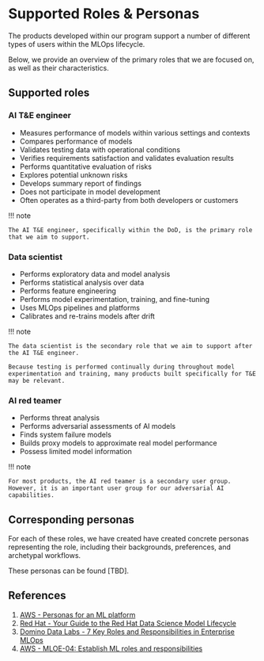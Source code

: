 # Supported Roles & Personas

The products developed within our program support a number of different types of users within the MLOps lifecycle. 

Below, we provide an overview of the primary roles that we are focused on, as well as their characteristics. 

## Supported roles

### AI T&E engineer

- Measures performance of models within various settings and contexts
- Compares performance of models
- Validates testing data with operational conditions
- Verifies requirements satisfaction and validates evaluation results
- Performs quantitative evaluation of risks
- Explores potential unknown risks
- Develops summary report of findings
- Does not participate in model development
- Often operates as a third-party from both developers or customers

!!! note

    The AI T&E engineer, specifically within the DoD, is the primary role that we aim to support.

### Data scientist

- Performs exploratory data and model analysis
- Performs statistical analysis over data
- Performs feature engineering
- Performs model experimentation, training, and fine-tuning
- Uses MLOps pipelines and platforms
- Calibrates and re-trains models after drift

!!! note

    The data scientist is the secondary role that we aim to support after the AI T&E engineer. 
    
    Because testing is performed continually during throughout model experimentation and training, many products built specifically for T&E may be relevant. 

### AI red teamer

- Performs threat analysis 
- Performs adversarial assessments of AI models
- Finds system failure models
- Builds proxy models to approximate real model performance
- Possess limited model information

!!! note

    For most products, the AI red teamer is a secondary user group. However, it is an important user group for our adversarial AI capabilities.

## Corresponding personas

For each of these roles, we have created have created concrete personas representing the role, including their backgrounds, preferences, and archetypal workflows. 

These personas can be found [TBD]. 

## References

1. [AWS - Personas for an ML platform](https://docs.aws.amazon.com/whitepapers/latest/build-secure-enterprise-ml-platform/personas-for-an-ml-platform.html)
1. [Red Hat - Your Guide to the Red Hat Data Science Model Lifecycle](https://cloud.redhat.com/blog/your-guide-to-the-red-hat-data-science-model-lifecycle)
1. [Domino Data Labs - 7 Key Roles and Responsibilities in Enterprise MLOps](https://www.dominodatalab.com/blog/7-roles-in-mlops)
1. [AWS - MLOE-04: Establish ML roles and responsibilities](https://docs.aws.amazon.com/wellarchitected/latest/machine-learning-lens/mloe-04.html)
